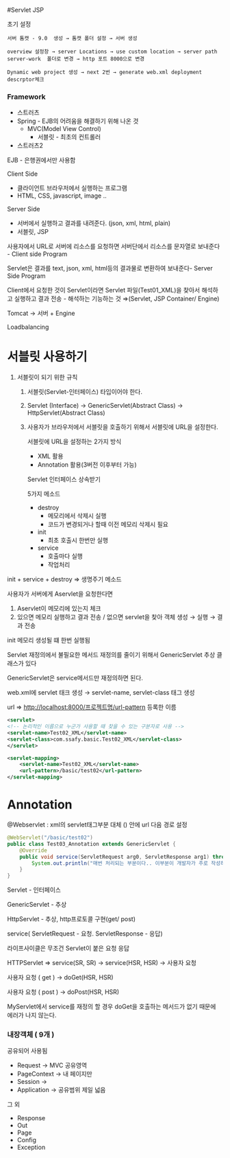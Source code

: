 #Servlet JSP

초기 설정
```
서버 톰캣 - 9.0  생성 → 톰캣 폴더 설정 → 서버 생성

overview 설정창 → server Locations → use custom location → server path server-work  폴더로 변경 → http 포트 8000으로 변경

Dynamic web project 생성 → next 2번 → generate web.xml deployment descrptor체크
```
### Framework

- 스트러츠
- Spring - EJB의 어려움을 해결하기 위해 나온 것
    - MVC(Model View Control)
        - 서블릿 - 최초의 컨트롤러
- 스트러츠2

EJB - 은행권에서만 사용함

Client Side

- 클라이언트 브라우저에서 실행하는 프로그램
- HTML, CSS, javascript, image ..

Server Side

- 서버에서 실행하고 결과를 내려준다. (json, xml, html, plain)
- 서블릿, JSP

사용자에서 URL로 서버에 리소스를 요청하면 서버단에서 리소스를 문자열로 보내준다 - Client side Program

Servlet은 결과를 text, json, xml, html등의 결과물로 변환하여 보내준다- Server Side Program

Client에서 요청한 것이 Servlet이라면 Servlet 파일(Test01_XML)을 찾아서 해석하고 실행하고 결과 전송 - 해석하는 기능하는 것 ⇒(Servlet, JSP Container/ Engine)

Tomcat → 서버 + Engine

Loadbalancing

# 서블릿 사용하기

1. 서블릿이 되기 위한 규칙
    1. 서블릿(Servlet-인터페이스) 타입이어야 한다.
    2. Servlet (Interface) -> GenericServlet(Abstract Class) -> HttpServlet(Abstract Class)
    3. 사용자가 브라우저에서 서블릿을 호출하기 위해서 서블릿에 URL을 설정한다.

       서블릿에 URL을 설정하는 2가지 방식
        - XML 활용
        - Annotation 활용(3버전 이후부터 가능)

       Servlet 인터페이스 상속받기

       5가지 메소드

        - destroy
            - 메모리에서 삭제시 실행
            - 코드가 변경되거나 할때 이전 메모리 삭제시 필요
        - init
            - 최초 호출시 한번만 실행
        - service
            - 호출마다 실행
            - 작업처리


init + service + destroy ⇒ 생명주기 메소드

사용자가 서버에게 Aservlet을 요청한다면

1. Aservlet이 메모리에 있는지 체크
2. 있으면 메모리 실행하고 결과 전송 / 없으면 servlet을 찾아 객체 생성 → 실행 → 결과 전송

init 메모리 생성될 떄 한번 실행됨

Servlet 재정의에서 불필요한 메서드 재정의를 줄이기 위해서 GenericServlet 추상 클래스가 있다

GenericServlet은 service메서드만 재정의하면 된다.

web.xml에 servlet 태크 생성 → servlet-name, servlet-class 태그 생성

url ⇒ [http://localhost:8000/프로젝트명/url-pattern](http://localhost:8000/프로젝트명/url-pattern) 등록한 이름

```xml
<servlet>
<!-- 논리적인 이름으로 누군가 사용할 때 찾을 수 있는 구분자로 사용 -->
<servlet-name>Test02_XML</servlet-name>
<servlet-class>com.ssafy.basic.Test02_XML</servlet-class>
</servlet>
```

```xml
<servlet-mapping>
    <servlet-name>Test02_XML</servlet-name>
    <url-pattern>/basic/test02</url-pattern>
</servlet-mapping>
```

# Annotation

@Webservlet : xml의 servlet태그부분 대체 () 안에 url 다음 경로 설정

```java
@WebServlet("/basic/test02")
public class Test03_Annotation extends GenericServlet {
	@Override
	public void service(ServletRequest arg0, ServletResponse arg1) throws ServletException, IOException {
		System.out.println("매번 처리되는 부분이다.. 이부분이 개발자가 주로 작성하는 메서드");
	}
}
```

Servlet - 인터페이스

GenericServlet - 추상

HttpServlet - 추상, http프로토콜 구현(get/ post)

service( ServletRequest - 요청. ServletResponse - 응답)

라이프사이클은 무조건 Servlet이 붙은 요청 응답

HTTPServlet ⇒ service(SR, SR) → service(HSR, HSR) → 사용자 요청

사용자 요청 ( get ) → doGet(HSR, HSR)

사용자 요청 ( post ) → doPost(HSR, HSR)

MyServlet에서 service를 재정의 할 경우 doGet을 호출하는 메서드가 없기 때문에 에러가 나지 않는다.

### 내장객체 ( 9개 )

공유되어 사용됨

- Request → MVC 공유영역
- PageContext → 내 페이지만
- Session →
- Application → 공유범위 제일 넓음

그 외

- Response
- Out
- Page
- Config
- Exception

